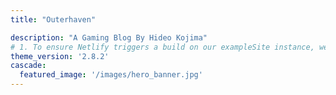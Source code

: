 ```yaml
---
title: "Outerhaven"

description: "A Gaming Blog By Hideo Kojima"
# 1. To ensure Netlify triggers a build on our exampleSite instance, we need to change a file in the exampleSite directory.
theme_version: '2.8.2'
cascade:
  featured_image: '/images/hero_banner.jpg'
---
```


